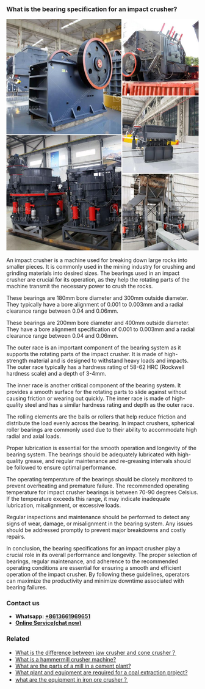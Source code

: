 <h3>What is the bearing specification for an impact crusher?</h3><img src='1701743408.jpg' alt=''><p>An impact crusher is a machine used for breaking down large rocks into smaller pieces. It is commonly used in the mining industry for crushing and grinding materials into desired sizes. The bearings used in an impact crusher are crucial for its operation, as they help the rotating parts of the machine transmit the necessary power to crush the rocks.</p><p>These bearings are 180mm bore diameter and 300mm outside diameter. They typically have a bore alignment of 0.001 to 0.003mm and a radial clearance range between 0.04 and 0.06mm.</p><p>These bearings are 200mm bore diameter and 400mm outside diameter. They have a bore alignment specification of 0.001 to 0.003mm and a radial clearance range between 0.04 and 0.06mm.</p><p>The outer race is an important component of the bearing system as it supports the rotating parts of the impact crusher. It is made of high-strength material and is designed to withstand heavy loads and impacts. The outer race typically has a hardness rating of 58-62 HRC (Rockwell hardness scale) and a depth of 3-4mm.</p><p>The inner race is another critical component of the bearing system. It provides a smooth surface for the rotating parts to slide against without causing friction or wearing out quickly. The inner race is made of high-quality steel and has a similar hardness rating and depth as the outer race.</p><p>The rolling elements are the balls or rollers that help reduce friction and distribute the load evenly across the bearing. In impact crushers, spherical roller bearings are commonly used due to their ability to accommodate high radial and axial loads.</p><p>Proper lubrication is essential for the smooth operation and longevity of the bearing system. The bearings should be adequately lubricated with high-quality grease, and regular maintenance and re-greasing intervals should be followed to ensure optimal performance.</p><p>The operating temperature of the bearings should be closely monitored to prevent overheating and premature failure. The recommended operating temperature for impact crusher bearings is between 70-90 degrees Celsius. If the temperature exceeds this range, it may indicate inadequate lubrication, misalignment, or excessive loads.</p><p>Regular inspections and maintenance should be performed to detect any signs of wear, damage, or misalignment in the bearing system. Any issues should be addressed promptly to prevent major breakdowns and costly repairs.</p><p>In conclusion, the bearing specifications for an impact crusher play a crucial role in its overall performance and longevity. The proper selection of bearings, regular maintenance, and adherence to the recommended operating conditions are essential for ensuring a smooth and efficient operation of the impact crusher. By following these guidelines, operators can maximize the productivity and minimize downtime associated with bearing failures.</p><h3>Contact us</h3><ul><li><strong>Whatsapp:&nbsp;<a href="https://wa.me/8613661969651">+8613661969651</a></strong></li><li><a href="https://swt.shibang-china.com/?git&amp;zhl&amp;What is the bearing specification for an impact crusher"><strong>Online Service(chat now)</strong></a></li></ul><h3>Related</h3><ul><li><a href='What is the difference between jaw crusher and cone crusher？.md'>What is the difference between jaw crusher and cone crusher？</a></li><li><a href='What is a hammermill crusher machine.md'>What is a hammermill crusher machine?</a></li><li><a href='What are the parts of a mill in a cement plant.md'>What are the parts of a mill in a cement plant?</a></li><li><a href='What plant and equipment are required for a coal extraction project.md'>What plant and equipment are required for a coal extraction project?</a></li><li><a href='what are the equipment in iron ore crusher？.md'>what are the equipment in iron ore crusher？</a></li></ul>
